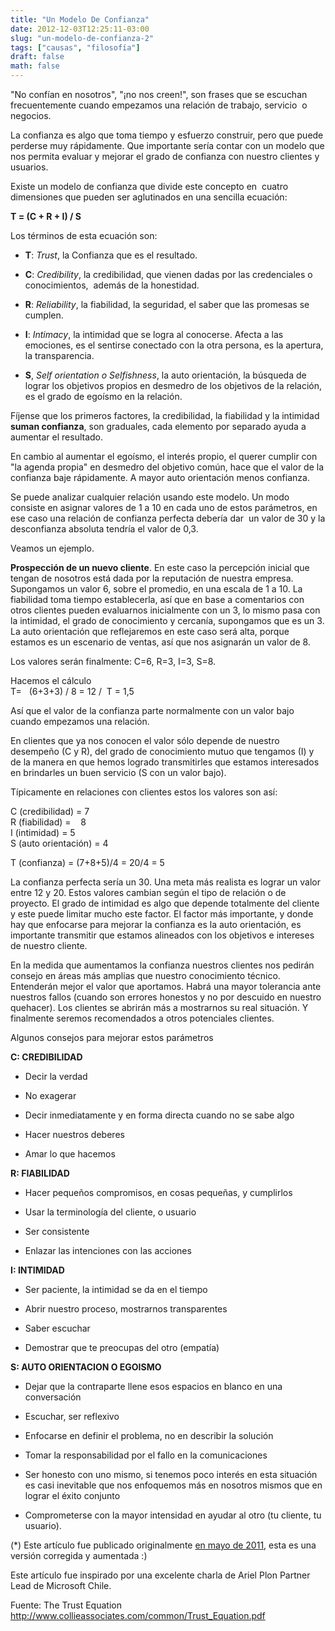 ```yaml
---
title: "Un Modelo De Confianza"
date: 2012-12-03T12:25:11-03:00
slug: "un-modelo-de-confianza-2"
tags: ["causas", "filosofía"]
draft: false
math: false
---
```

"No confían en nosotros", "¡no nos creen!", son frases que se escuchan
frecuentemente cuando empezamos una relación de trabajo, servicio  o 
negocios.

La confianza es algo que toma tiempo y esfuerzo construir, pero que
puede perderse muy rápidamente. Que importante sería contar con un
modelo que nos permita evaluar y mejorar el grado de confianza con
nuestro clientes y usuarios.

Existe un modelo de confianza que divide este concepto en  cuatro
dimensiones que pueden ser aglutinados en una sencilla ecuación:

**T = (C + R + I) / S**

Los términos de esta ecuación son:

-   **T**: *Trust*, la Confianza que es el resultado.

-   **C**: *Credibility*, la credibilidad, que vienen dadas por las
    credenciales o conocimientos,  además de la honestidad.

-   **R**: *Reliability*, la fiabilidad, la seguridad, el saber que las
    promesas se cumplen.

-   **I**: *Intimacy*, la intimidad que se logra al conocerse. Afecta a
    las emociones, es el sentirse conectado con la otra persona, es la
    apertura, la transparencia.

-   **S**, *Self orientation o Selfishness*, la auto orientación, la
    búsqueda de lograr los objetivos propios en desmedro de los
    objetivos de la relación, es el grado de egoísmo en la relación.

Fíjense que los primeros factores, la credibilidad, la fiabilidad y la
intimidad **suman confianza**, son graduales, cada elemento por separado
ayuda a aumentar el resultado.

En cambio al aumentar el egoísmo, el interés propio, el querer cumplir
con "la agenda propia" en desmedro del objetivo común, hace que el valor
de la confianza baje rápidamente. A mayor auto orientación menos
confianza.

Se puede analizar cualquier relación usando este modelo. Un modo
consiste en asignar valores de 1 a 10 en cada uno de estos parámetros,
en ese caso una relación de confianza perfecta debería dar  un valor de
30 y la desconfianza absoluta tendría el valor de 0,3.

Veamos un ejemplo.

**Prospección de un nuevo cliente**. En este caso la percepción inicial
que tengan de nosotros está dada por la reputación de nuestra empresa.
Supongamos un valor 6, sobre el promedio, en una escala de 1 a 10. La
fiabilidad toma tiempo establecerla, así que en base a comentarios con
otros clientes pueden evaluarnos inicialmente con un 3, lo mismo pasa
con la intimidad, el grado de conocimiento y cercanía, supongamos que es
un 3. La auto orientación que reflejaremos en este caso será alta,
porque estamos es un escenario de ventas, así que nos asignarán un valor
de 8.

Los valores serán finalmente: C=6, R=3, I=3, S=8.

Hacemos el cálculo\
T=   (6+3+3) / 8 = 12 /  T = 1,5

Así que el valor de la confianza parte normalmente con un valor bajo
cuando empezamos una relación.

En clientes que ya nos conocen el valor sólo depende de nuestro
desempeño (C y R), del grado de conocimiento mutuo que tengamos (I) y de
la manera en que hemos logrado transmitirles que estamos interesados en
brindarles un buen servicio (S con un valor bajo).

Típicamente en relaciones con clientes estos los valores son así:

C (credibilidad) = 7\
R (fiabilidad) =    8\
I (intimidad) = 5\
S (auto orientación) = 4

T (confianza) = (7+8+5)/4 = 20/4 = 5

La confianza perfecta sería un 30. Una meta más realista es lograr un
valor entre 12 y 20. Estos valores cambian según el tipo de relación o
de proyecto. El grado de intimidad es algo que depende totalmente del
cliente y este puede limitar mucho este factor. El factor más
importante, y donde hay que enfocarse para mejorar la confianza es la
auto orientación, es importante transmitir que estamos alineados con los
objetivos e intereses de nuestro cliente.

En la medida que aumentamos la confianza nuestros clientes nos pedirán
consejo en áreas más amplias que nuestro conocimiento técnico.
Entenderán mejor el valor que aportamos. Habrá una mayor tolerancia ante
nuestros fallos (cuando son errores honestos y no por descuido en
nuestro quehacer). Los clientes se abrirán más a mostrarnos su real
situación. Y finalmente seremos recomendados a otros potenciales
clientes.

Algunos consejos para mejorar estos parámetros

**C: CREDIBILIDAD**

-   Decir la verdad

-   No exagerar

-   Decir inmediatamente y en forma directa cuando no se sabe algo

-   Hacer nuestros deberes

-   Amar lo que hacemos

**R: FIABILIDAD**

-   Hacer pequeños compromisos, en cosas pequeñas, y cumplirlos

-   Usar la terminología del cliente, o usuario

-   Ser consistente

-   Enlazar las intenciones con las acciones

**I: INTIMIDAD**

-   Ser paciente, la intimidad se da en el tiempo

-   Abrir nuestro proceso, mostrarnos transparentes

-   Saber escuchar

-   Demostrar que te preocupas del otro (empatía)

**S: AUTO ORIENTACION O EGOISMO**

-   Dejar que la contraparte llene esos espacios en blanco en una
    conversación

-   Escuchar, ser reflexivo

-   Enfocarse en definir el problema, no en describir la solución

-   Tomar la responsabilidad por el fallo en la comunicaciones

-   Ser honesto con uno mismo, si tenemos poco interés en esta situación
    es casi inevitable que nos enfoquemos más en nosotros mismos que en
    lograr el éxito conjunto

-   Comprometerse con la mayor intensidad en ayudar al otro (tu cliente,
    tu usuario).

(\*) Este artículo fue publicado originalmente [en mayo de 2011](/blog/2011/05/un-modelo-de-confianza.html),
esta es una versión corregida y aumentada :)

Este artículo fue inspirado por una excelente charla de Ariel Plon
Partner Lead de Microsoft Chile.

Fuente: The Trust Equation
<http://www.collieassociates.com/common/Trust_Equation.pdf>

